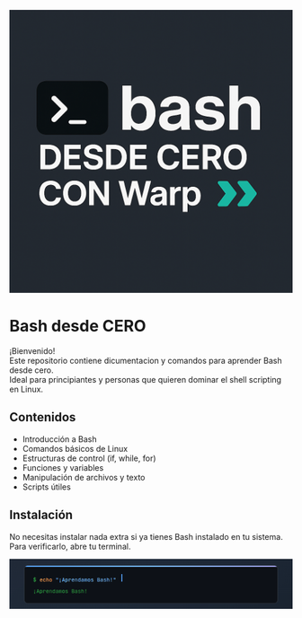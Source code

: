 ![Logo Bash desde cero con Warp](./bash_warp.png)

# Bash desde CERO

¡Bienvenido!  
Este repositorio contiene dicumentacion y comandos para aprender Bash desde cero.  
Ideal para principiantes y personas que quieren dominar el shell scripting en Linux.

## Contenidos

- Introducción a Bash
- Comandos básicos de Linux
- Estructuras de control (if, while, for)
- Funciones y variables
- Manipulación de archivos y texto
- Scripts útiles

## Instalación

No necesitas instalar nada extra si ya tienes Bash instalado en tu sistema.  
Para verificarlo, abre tu terminal.

<p align="center">
  <img src="bash-demo.png" alt="Bash">
</p>

